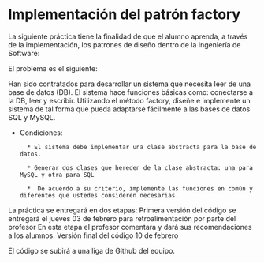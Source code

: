 # Implementación del patrón factory
La siguiente práctica tiene la finalidad de que el alumno aprenda, a través de la implementación,
los patrones de diseño dentro de la Ingeniería de Software:

El problema es el siguiente:

Han sido contratados para desarrollar un sistema que necesita leer de una base de datos (DB).
El sistema hace funciones básicas como:  conectarse a la DB, leer y escribir.
Utilizando el método factory, diseñe e implemente un sistema de tal forma que pueda adaptarse fácilmente
a las bases de datos SQL y MySQL.

   * Condiciones:

           * El sistema debe implementar una clase abstracta para la base de datos.

           * Generar dos clases que hereden de la clase abstracta: una para MySQL y otra para SQL

           *  De acuerdo a su criterio, implemente las funciones en común y diferentes que ustedes consideren necesarias.

La práctica se entregará en dos etapas:
Primera versión del código se entregará el jueves 03 de febrero para retroalimentación por parte del profesor
En esta etapa el profesor comentara y dará sus recomendaciones a los alumnos.
Versión final del código 10 de febrero

El código se subirá a una liga de Github del equipo.

